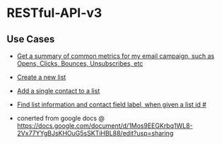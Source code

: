 # RESTful-API-v3

## Use Cases

- [Get a summary of common metrics for my email campaign, such as Opens, Clicks, Bounces, Unsubscribes, etc](https://github.com/BenchmarkEmail/RESTful-API-v3/blob/master/Use%20Cases%20and%20Solutions%20Sandbox/Find%20A%20Campaigns%20Aggregated%20Metrics.md#use-case)
- [Create a new list](https://github.com/BenchmarkEmail/RESTful-API-v3/blob/master/Use%20Cases%20and%20Solutions%20Sandbox/Create%20a%20New%20List.md#use-case)
- [Add a single contact to a list](https://github.com/BenchmarkEmail/RESTful-API-v3/blob/master/Use%20Cases%20and%20Solutions%20Sandbox/Add%20a%20single%20contact%20to%20a%20list.md#use-case)
- [Find list information and contact field label, when given a list id #](https://github.com/BenchmarkEmail/RESTful-API-v3/blob/master/Use%20Cases%20and%20Solutions%20Sandbox/Find%20a%20list%20name%20when%20given%20a%20list%20id.md#use-case)

- conerted from google docs @ https://docs.google.com/document/d/1Mos9EEGKrbq1WL8-2Vx77YYgBJsKHOuG5sSKTiHBL88/edit?usp=sharing
